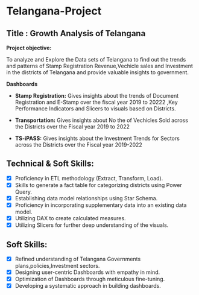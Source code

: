 # Telangana-Project

## Title : Growth Analysis of Telangana

**Project objective:** 

   To analyze and Explore the Data sets of Telangana to find out the trends and patterns of Stamp Registration Revenue,Vechicle sales and Investment in the districts of Telangana and provide valuable insights to government.

**Dashboards**

- **Stamp Registration:** Gives insights about the trends of Document Registration and E-Stamp over the fiscal year 2019 to 20222 ,Key Performance Indicators and Slicers to visuals based on Districts.

- **Transportation:**  Gives insights about No the of Vechicles Sold across the Districts over the Fiscal year 2019 to 2022

- **TS-iPASS:** Gives insights about the Investment Trends for Sectors across the Districts over the Fiscal year 2019-2022

## Technical & Soft Skills:
- [x]	Proficiency in ETL methodology (Extract, Transform, Load).
- [x]	Skills to generate a fact table for categorizing districts using Power Query.
- [x]	Establishing data model relationships using Star Schema.
- [x]	Proficiency in incorporating supplementary data into an existing data model.
- [x]	Utilizing DAX to create calculated measures.
- [x]	Utilizing Slicers for further deep understanding of the visuals.

## Soft Skills:
- [x]	Refined understanding of Telangana Governments plans,policies,Investment sectors.
- [x]	Designing user-centric Dashboards with empathy in mind.
- [x]	Optimization of Dashboards through meticulous fine-tuning.
- [x]	Developing a systematic approach in building dashboards.
